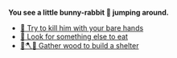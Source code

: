 **You see a little bunny-rabbit 🐰 jumping around.**

- [👐 Try to kill him with your bare hands](7-2A.md) 
- [🥣 Look for something else to eat](7-3.md) 
- [🌳🪓⛺ Gather wood to build a shelter](../2/2.md)
